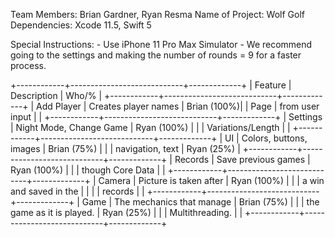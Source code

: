 Team Members: Brian Gardner, Ryan Resma
Name of Project: Wolf Golf
Dependencies: Xcode 11.5, Swift 5
  
Special Instructions:
    - Use iPhone 11 Pro Max Simulator
    - We recommend going to the settings and making the number of rounds = 9 for a faster process.
    
+------------+----------------------------+-------------+
|  Feature   |        Description         |    Who/%    |
+------------+----------------------------+-------------+
| Add Player | Creates player names       | Brian (100%)|
|    Page    | from user input            |             |
+------------+----------------------------+-------------+
|  Settings  | Night Mode, Change Game    | Ryan (100%) |
|            | Variations/Length          |             |
+------------+----------------------------+-------------+
|    UI      | Colors, buttons, images    | Brian (75%) |
|            | navigation, text           | Ryan (25%)  |
+------------+----------------------------+-------------+
| Records    | Save previous games        | Ryan (100%) |
|            | though Core Data           |             |
+------------+----------------------------+-------------+
| Camera     | Picture is taken after     | Ryan (100%) |
|            | a win and saved in the     |             |
|            | records                    |             |
+------------+----------------------------+-------------+
| Game       | The mechanics that manage  | Brian (75%) |
|            | the game as it is played.  | Ryan (25%)  |
|            | Multithreading.            |             |
+------------+----------------------------+-------------+
